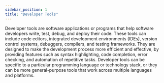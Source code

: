 ```yaml
---
sidebar_position: 1
title: "Developer Tools"
---
```


Developer tools are software applications or programs that help software developers write, test, debug, and deploy their code. These tools can include code editors, integrated development environments (IDEs), version control systems, debuggers, compilers, and testing frameworks. They are designed to make the development process more efficient and effective, by providing features such as syntax highlighting, code completion, error checking, and automation of repetitive tasks. Developer tools can be specific to a particular programming language or technology stack, or they can be more general-purpose tools that work across multiple languages and platforms.